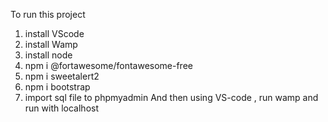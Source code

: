 To run this project 
  1) install VScode
  2) install Wamp
  3) install node 
  4) npm i @fortawesome/fontawesome-free
  5) npm i sweetalert2
  6) npm i bootstrap
  7) import sql file to phpmyadmin
And then using VS-code , run wamp and run with localhost 
